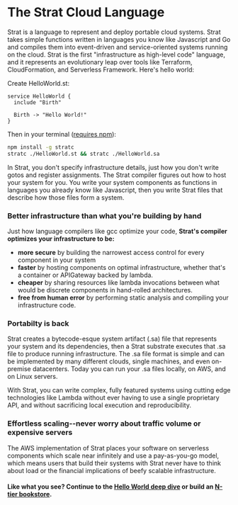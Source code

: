# The Strat Cloud Language

Strat is a language to represent and deploy portable cloud systems.  Strat takes simple functions written in languages you know like Javascript and Go and compiles them into event-driven and service-oriented systems running on the cloud.  Strat is the first "infrastructure as high-level code" language, and it represents an evolutionary leap over tools like Terraform, CloudFormation, and Serverless Framework.  Here's hello world:

Create HelloWorld.st:
```st
service HelloWorld {
  include "Birth"

  Birth -> "Hello World!"
}
```
Then in your terminal ([requires npm](https://nodejs.org/en/)):
```sh
npm install -g stratc
stratc ./HelloWorld.st && stratc ./HelloWorld.sa
```

In Strat, you don't specify infrastructure details, just how you don't write gotos and register assignments.  The Strat compiler figures out how to host your system for you.  You write your system components as functions in languages you already know like Javascript, then you write Strat files that describe how those files form a system.

### Better infrastructure than what you're building by hand

Just how language compilers like gcc optimize your code, __Strat's compiler optimizes your infrastructure to be:__

  - __more secure__ by building the narrowest access control for every component in your system
  - __faster__ by hosting components on optimal infrastructure, whether that's a container or APIGateway backed by lambda.
  - __cheaper__ by sharing resources like lambda invocations between what would be discrete components in hand-rolled architectures.
  - __free from human error__ by performing static analysis and compiling your infrastructure code.

### Portabilty is back

Strat creates a bytecode-esque system artifact (.sa) file that represents your system and its dependencies, then a Strat substrate executes that .sa file to produce running infrastructure.  The .sa file format is simple and can be implemented by many different clouds, single machines, and even on-premise datacenters.  Today you can run your .sa files locally, on AWS, and on Linux servers.

With Strat, you can write complex, fully featured systems using cutting edge technologies like Lambda without ever having to use a single proprietary API, and without sacrificing local execution and reproducibility.

### Effortless scaling--never worry about traffic volume or expensive servers

The AWS implementation of Strat places your software on serverless components which scale near infinitely and use a pay-as-you-go model, which means users that build their systems with Strat never have to think about load or the financial implications of beefy scalable infrastructure.

#### Like what you see?  Continue to the [Hello World deep dive](./Guides/Hello%20World) or build an [N-tier bookstore](./Guides/Bookstore).
